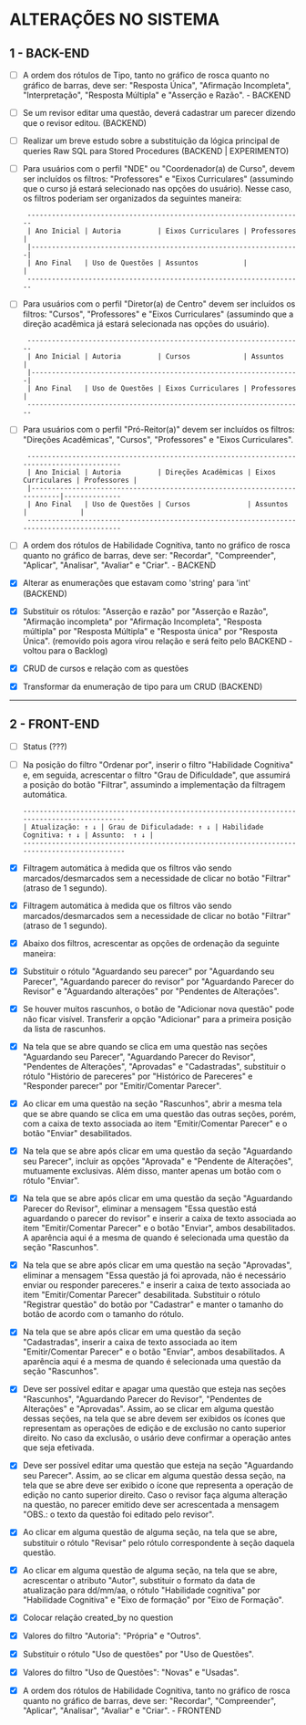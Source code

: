 # ALTERAÇÕES NO SISTEMA

## 1 - BACK-END

- [ ] A ordem dos rótulos de Tipo, tanto no gráfico de rosca quanto no gráfico de barras, deve ser: "Resposta Única", "Afirmação Incompleta", "Interpretação", "Resposta Múltipla" e "Asserção e Razão". - BACKEND
      
- [ ] Se um revisor editar uma questão, deverá cadastrar um parecer dizendo que o revisor editou. (BACKEND)

- [ ] Realizar um breve estudo sobre a substituição da lógica principal de queries Raw SQL para Stored Procedures (BACKEND | EXPERIMENTO)

- [ ] Para usuários com o perfil "NDE" ou "Coordenador(a) de Curso", devem ser incluídos os filtros: "Professores" e "Eixos Curriculares" (assumindo que o curso já estará selecionado nas opções do usuário). Nesse caso, os filtros poderiam ser organizados da seguintes maneira:
  
       --------------------------------------------------------------------
       | Ano Inicial | Autoria         | Eixos Curriculares | Professores |
       |------------------------------------------------------------------|
	   | Ano Final   | Uso de Questões | Assuntos           |             |
       --------------------------------------------------------------------

- [ ] Para usuários com o perfil "Diretor(a) de Centro" devem ser incluídos os filtros: "Cursos", "Professores" e "Eixos Curriculares" (assumindo que a direção acadêmica já estará selecionada nas opções do usuário).

       --------------------------------------------------------------------
       | Ano Inicial | Autoria         | Cursos             | Assuntos    |
       |------------------------------------------------------------------|
	   | Ano Final   | Uso de Questões | Eixos Curriculares | Professores |
       --------------------------------------------------------------------
 
- [ ] Para usuários com o perfil "Pró-Reitor(a)" devem ser incluídos os filtros: "Direções Acadêmicas", "Cursos", "Professores" e "Eixos Curriculares".
  
       ------------------------------------------------------------------------------------------
       | Ano Inicial | Autoria         | Direções Acadêmicas | Eixos Curriculares | Professores |
       |--------------------------------------------------------------------------|--------------
	   | Ano Final   | Uso de Questões | Cursos              | Assuntos           |             |
       ------------------------------------------------------------------------------------------


- [ ] A ordem dos rótulos de Habilidade Cognitiva, tanto no gráfico de rosca quanto no gráfico de barras, deve ser: "Recordar", "Compreender", "Aplicar", "Analisar", "Avaliar" e "Criar". - BACKEND

- [x] Alterar as enumerações que estavam como 'string' para 'int' (BACKEND)

- [x] Substituir os rótulos: "Asserção e razão" por "Asserção e Razão", "Afirmação incompleta" por "Afirmação Incompleta", "Resposta múltipla" por "Resposta Múltipla" e "Resposta única" por "Resposta Única". (removido pois agora virou relação e será feito pelo BACKEND - voltou para o Backlog)

- [x] CRUD de cursos e relação com as questões 

- [x] Transformar da enumeração de tipo para um CRUD (BACKEND)
---

## 2 - FRONT-END 

- [ ] Status (???)
  	
- [ ] Na posição do filtro "Ordenar por", inserir o filtro  "Habilidade Cognitiva" e, em seguida, acrescentar o filtro "Grau de Dificuldade", que assumirá a posição do botão "Filtrar", assumindo a implementação da filtragem automática.
		
	  --------------------------------------------------------------------------------------------
	  | Atualização: ↑ ↓ | Grau de Dificuladade: ↑ ↓ | Habilidade Cognitiva: ↑ ↓ | Assunto:  ↑ ↓ |
      --------------------------------------------------------------------------------------------	  
	
- [x] Filtragem automática à medida que os filtros vão sendo marcados/desmarcados sem a necessidade de clicar no botão "Filtrar" (atraso de 1 segundo). 

- [x] Filtragem automática à medida que os filtros vão sendo marcados/desmarcados sem a necessidade de clicar no botão "Filtrar" (atraso de 1 segundo).

- [x] Abaixo dos filtros, acrescentar as opções de ordenação da seguinte maneira:

- [x] Substituir o rótulo "Aguardando seu parecer" por "Aguardando seu Parecer", "Aguardando parecer do revisor" por "Aguardando Parecer do Revisor" e "Aguardando alterações" por "Pendentes de Alterações".

- [x] Se houver muitos rascunhos, o botão de "Adicionar nova questão" pode não ficar visível. Transferir a opção "Adicionar" para a primeira posição da lista de rascunhos.
  
- [x] Na tela que se abre quando se clica em uma questão nas seções "Aguardando seu Parecer", "Aguardando Parecer do Revisor", "Pendentes de Alterações", "Aprovadas" e "Cadastradas", substituir o rótulo "Histório de pareceres" por "Histórico de Pareceres" e "Responder parecer" por "Emitir/Comentar Parecer".
	
- [x] Ao clicar em uma questão na seção "Rascunhos", abrir a mesma tela que se abre quando se clica em uma questão das outras seções, porém, com a caixa de texto associada ao item "Emitir/Comentar Parecer" e o botão "Enviar" desabilitados.
	
- [x] Na tela que se abre após clicar em uma questão da seção "Aguardando seu Parecer", incluir as opções "Aprovada" e "Pendente de Alterações", mutuamente exclusivas. Além disso, manter apenas um botão com o rótulo "Enviar".

- [x] Na tela que se abre após clicar em uma questão da seção "Aguardando Parecer do Revisor", eliminar a mensagem "Essa questão está aguardando o parecer do revisor" e inserir a caixa de texto associada ao item "Emitir/Comentar Parecer" e o botão "Enviar", ambos desabilitados. A aparência aqui é a mesma de quando é selecionada uma questão da seção "Rascunhos".

- [x] Na tela que se abre após clicar em uma questão na seção "Aprovadas", eliminar a mensagem "Essa questão já foi aprovada, não é necessário enviar ou responder pareceres." e inserir a caixa de texto associada ao item "Emitir/Comentar Parecer" desabilitada. Substituir o rótulo "Registrar questão" do botão por "Cadastrar" e manter o tamanho do botão de acordo com o tamanho do rótulo.
		
- [x] Na tela que se abre após clicar em uma questão da seção "Cadastradas", inserir a caixa de texto associada ao item "Emitir/Comentar Parecer" e o botão "Enviar", ambos desabilitados. A aparência aqui é a mesma de quando é selecionada uma questão da seção "Rascunhos".
	
- [x] Deve ser possível editar e apagar uma questão que esteja nas seções "Rascunhos", "Aguardando Parecer do Revisor", "Pendentes de Alterações" e "Aprovadas". Assim, ao se clicar em alguma questão dessas seções, na tela que se abre devem ser exibidos os ícones que representam as operações de edição e de exclusão no canto superior direito. No caso da exclusão, o usário deve confirmar a operação antes que seja efetivada.
	
- [x] Deve ser possível editar uma questão que esteja na seção "Aguardando seu Parecer". Assim, ao se clicar em alguma questão dessa seção, na tela que se abre deve ser exibido o ícone que representa a operação de edição no canto superior direito. Caso o revisor faça alguma alteração na questão, no parecer emitido deve ser acrescentada a mensagem "OBS.: o texto da questão foi editado pelo revisor".
	
- [x] Ao clicar em alguma questão de alguma seção, na tela que se abre, substituir o rótulo "Revisar" pelo rótulo correspondente à seção daquela questão.

- [x] Ao clicar em alguma questão de alguma seção, na tela que se abre, acrescentar o atributo "Autor", substituir o formato da data de atualização para dd/mm/aa, o rótulo "Habilidade cognitiva" por "Habilidade Cognitiva" e "Eixo de formação" por "Eixo de Formação".

- [x] Colocar relação created_by no question

- [x] Valores do filtro "Autoria": "Própria" e "Outros".
  
- [x] Substituir o rótulo "Uso de questões" por "Uso de Questões".
  
- [x] Valores do filtro "Uso de Questões": "Novas" e "Usadas".
  
- [x] A ordem dos rótulos de Habilidade Cognitiva, tanto no gráfico de rosca quanto no gráfico de barras, deve ser: "Recordar", "Compreender", "Aplicar", "Analisar", "Avaliar" e "Criar". - FRONTEND

